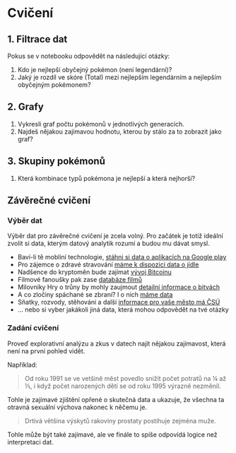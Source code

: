 # Cvičení

## 1. Filtrace dat

Pokus se v notebooku odpovědět na následující otázky:

1. Kdo je nejlepší obyčejný pokémon (není legendární)?
2. Jaký je rozdíl ve skóre (Total) mezi nejlepším legendárním a nejlepším
    obyčejným pokémonem?

## 2. Grafy

1. Vykresli graf počtu pokémonů v jednotlivých generacích.
2. Najdeš nějakou zajímavou hodnotu, kterou by stálo za to zobrazit jako graf?

## 3. Skupiny pokémonů

1. Která kombinace typů pokémona je nejlepší a která nejhorší?

## Závěrečné cvičení

### Výběr dat

Výběr dat pro závěrečné cvičení je zcela volný. Pro začátek je totiž ideální
zvolit si data, kterým datový analytik rozumí a budou mu dávat smysl.

* Baví-li tě mobliní technologie, [stáhni si data o aplikacích na Google play](https://www.kaggle.com/lava18/google-play-store-apps)
* Pro zájemce o zdravé stravování [máme k dispozici data o jídle](https://www.kaggle.com/openfoodfacts/world-food-facts)
* Nadšence do kryptoměn bude zajímat [vývoj Bitcoinu](https://www.kaggle.com/mczielinski/bitcoin-historical-data)
* Filmové fanoušky pak zase [databáze filmů](https://www.kaggle.com/tmdb/tmdb-movie-metadata#tmdb_5000_movies.csv)
* Milovníky Hry o trůny by mohly zaujmout [detailní informace o bitvách](https://www.kaggle.com/mylesoneill/game-of-thrones#battles.csv)
* A co zločiny spáchané se zbraní? I o nich [máme data](https://www.kaggle.com/jameslko/gun-violence-data)
* Sňatky, rozvody, stěhování a další [informace pro vaše město má ČSÚ](https://www.czso.cz/csu/czso/databaze-demografickych-udaju-za-obce-cr)
* … nebo si vyber jakákoli jiná data, která mohou odpovědět na tvé otázky

### Zadání cvičení

Proveď explorativní analýzu a zkus v datech najít nějakou zajímavost, která není
na první pohled vidět.

Například:

> Od roku 1991 se ve vetšině měst povedlo snižit počet potratů na ¼ až ⅕, i když
počet narozených dětí se od roku 1995 výrazně nezměnil.

Tohle je zajímavé zjištění opřené o skutečná data a ukazuje, že všechna
ta otravná sexuální výchova nakonec k něčemu je.

> Drtivá většina výskytů rakoviny prostaty postihuje zejména muže.

Tohle může být také zajímavé, ale ve finále to spíše odpovídá logice než
interpretaci dat.
